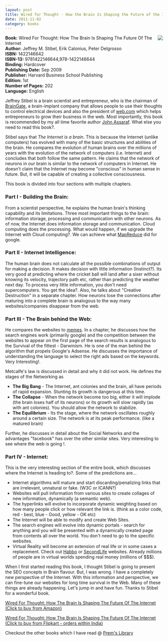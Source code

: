 ```yaml
---
layout: post
title: Wired for Thought - How the Brain Is Shaping the Future of the Internet
date: 2011-11-02
category: books
---
```


<img style="clear: right; float: right; margin-bottom: 1em; margin-left: 1em;" 
src="{{site.url}}/img/wired-for-thought-jeffrey-stibel.jpeg"/>   

**Book:** Wired For Thought: How The Brain Is Shaping The Future Of The Internet  
**Author:** Jeffrey M. Stibel, Erik Calonius, Peter Delgrosso  
**ISBN:** 1422146642  
**ISBN-13:** 9781422146644,978-1422146644  
**Binding:** Hardcover  
**Publishing Date:** Sep 2009  
**Publisher:** Harvard Business School Publishing  
**Edition:** 1st  
**Number of Pages:** 202  
**Language:** English  
  
Jeffrey Stibel is a brain scientist and entrepreneur, who is the chairman of [BrainGate][braingate], a brain-implant company that allows people to use their thoughts to control electrical devices and also the president of [web.com][web] which helps entrepreneurs to grow their business in the web. Most importantly, this book is recommended by my all time favorite author [John Assaraf][john]. What else you need to read this book?.  
  
[braingate]: http://www.braingate.com/
[web]: http://www.web.com/
[john]: http://www.johnassaraf.com/

Stibel says that *The Internet is a brain*. This is because the Internet (unlike computers) has evolved with many of the basic structures and abilities of the brain. He compares the evolution of human brains over the millions of years with the evolution of the network of computers (i.e. Internet) and concludes that both follow the same pattern. He claims that the network of neurons in our brain is similar to the network of computers in Internet. He doesn't claim that the Internet may become "conscious" in human sense in future. But, it will be capable of creating a collective consciousness.  
  
This book is divided into four sections with multiple chapters.  
  
### Part I - Building the Brain:  

From a scientist perspective, he explains the human brain's thinking capability and its limitations. Three most important things to the brain: information storage, processing and communication with other neurons. As of now, the Internet does information storage and communication. Cloud computing does the processing.  What would happen, if we upgrade the Internet with Cloud computing?. We can achieve what [MapReduce](http://en.wikipedia.org/wiki/MapReduce) did for google.  
  
### Part II - Internet Intelligence:  

The human brain does not calculate all the possible combinations of output for making a decision. It makes decision with little information (Instinct?). Its very good at predicting where the cricket ball will land after a sixer without knowing its velocity, trajectory path etc, rather than predicting the weather next day. To process very little information, you don't need supercomputers. You get the idea?. Also, he talks about "Creative Destruction" in a separate chapter. How neurons lose the connections after maturing into a complete brain is analogous to the way many websites/companies disappear from the web.  
  
### Part III - The Brain behind the Web:  

He compares the websites to [memes](http://en.wikipedia.org/wiki/Meme). In a chapter, he discusses how the search engines work (primarily google) and the competition between the websites to appear on the first page of the search results is analogous to the Survival of the fittest - Darwinism. He is one of the man behind the algorithm that propels Google's Adsense. He discusses the importance of understanding the language to select the right ads based on the keywords. Very Interesting!.  
  
Metcalfe's law is discussed in detail and why it did not work. He defines the stages of the Networking as  

* **The Big Bang** - The Internet, ant colonies and the brain, all have periods of rapid expansion. Stunting its growth is dangerous at this time.  
* **The Collapse** - When the network become too big, either it will implode (the brain loses half of its neurons) or its growth will slow rapidly (as with ant colonies). You should allow the network to stabilize.  
* **The Equilibrium** - Its the stage, where the network oscillates roughly around a certain size. The network is at its peak performance. (like a matured brain)  

Further, he discusses in detail about the Social Networks and the advantages "facebook" has over the other similar sites. Very interesting to see where the web is going !.  
  
### Part IV - Internet:  
This is the very interesting section of the entire book, which discusses where the Internet is heading to?. Some of the predictions are...    

* Internet algorithms will mature and start discarding/penalizing links that are irrelevant, unnatural or fake. (W3C or ICANN?)  
* Websites will pull information from various sites to create collages of new information, dynamically (a semantic web).  
* The hyperlinks will evolve to incorporate dynamic weighting based on how many people click or how relevant the link is. (think as a color code, red - best, blue - Good, yellow - OK etc)  
* The Internet will be able to modify and create Web Sites.  
* The search engines will evolve into dynamic portals - search for anything and you will be presented with a dynamically created page from contents all over the world. You don't need to go to the specific websites.  
* Virtual Reality will become an extension of real life or in some cases a replacement. Check out [Habbo][habbo] or [SecondLife][secondlife] websites. Already millions of people are in virtual worlds spending real money (millions of $$$).  

[habbo]: http://www.habbo.com/
[secondlife]: http://secondlife.com/

When I first started reading this book, I thought Stibel is going to present the SEO concepts in Brain flavour. But, I was wrong. I have a completely new perspective of the Internet. With this information and perspective, we can fine-tune our websites for long time survival in the Web. Many of these things are already happening. Let's jump in and have fun. Thanks to Stibel for a wonderful book.  
  
[Wired For Thought: How The Brain Is Shaping The Future Of The Internet (Click to buy from Amazon)](http://www.amazon.com/gp/product/1422146642/ref=as_li_tf_tl?ie=UTF8&amp;tag=booiverea-20&amp;linkCode=as2&amp;camp=217145&amp;creative=399369&amp;creativeASIN=1422146642)  
  
[Wired For Thought: How The Brain Is Shaping The Future Of The Internet (Click to buy from Flipkart - orders within India)](http://www.flipkart.com/books/1422146642?affid=INPremkblo)  

Checkout the other books which I have read @ [Prem's Library]({{site.url}}/books/)  

